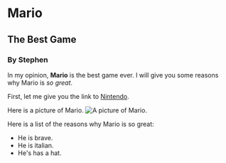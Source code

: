 # Mario
## The Best Game
### By Stephen

In my opinion, **Mario** is the best game ever. I will give you some reasons why Mario is _so great_.

First, let me give you the link to [Nintendo](https://store.nintendo.ie/en).

Here is a picture of Mario.
![A picture of Mario.](https://media.wired.com/photos/64371550e0070e81ad725800/191:100/w_1280,c_limit/Super-Mario-Bros-Movie-Success-Is-Impossible-To-Replicate-Culture-2530_T2_00041.jpg)

Here is a list of the reasons why Mario is so great:

- He is brave.
- He is italian.
- He's has a hat.
